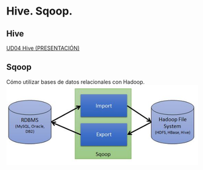 # Hive. Sqoop. 

## Hive

[UD04 Hive (PRESENTACIÓN)](<./UD04-Hive.pdf>)

## Sqoop
Cómo utilizar bases de datos relacionales con Hadoop.
![](<./images/sqoop1.png>)
